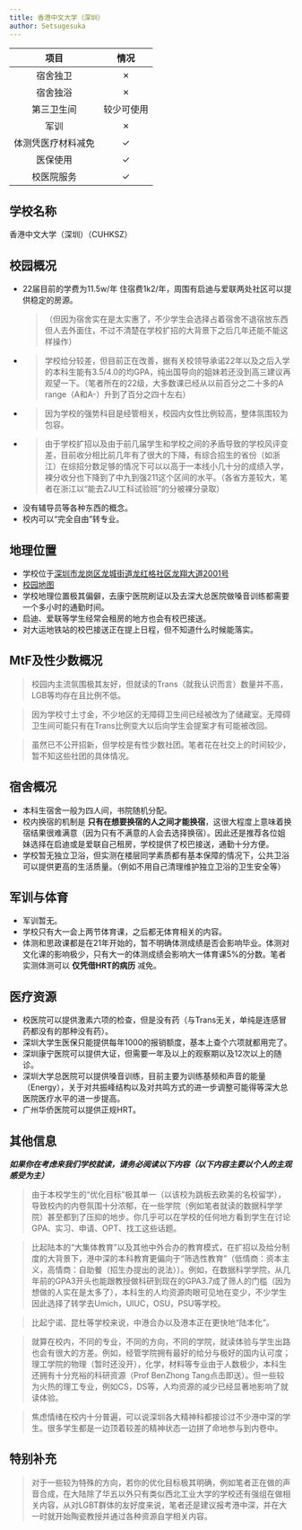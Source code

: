 ```yaml
---
title: 香港中文大学（深圳）
author: Setsugesuka
---
```


|        项目        |    情况    |
| :----------------: | :--------: |
|      宿舍独卫      |     ✗      |
|      宿舍独浴      |     ✗      |
|     第三卫生间     | 较少可使用 |
|        军训        |     ✗      |
| 体测凭医疗材料减免 |     ✓      |
|      医保使用      |     ✓      |
|     校医院服务     |     ✓      |

## 学校名称

香港中文大学（深圳）（CUHKSZ）

## 校园概况

- 22届目前的学费为11.5w/年 住宿费1k2/年，周围有启迪与爱联两处社区可以提供稳定的房源。
    >（但因为宿舍实在是太实惠了，不少学生会选择占着宿舍不退宿放东西但人去外面住，不过不清楚在学校扩招的大背景下之后几年还能不能这样操作）
- > 学校给分较差，但目前正在改善，据有关校领导承诺22年以及之后入学的本科生能有3.5/4.0的均GPA，纯出国导向的姐妹若还没到高三建议再观望一下。（笔者所在的22级，大多数课已经从以前百分之二十多的A range（A和A-）升到了百分之四十左右）
- > 因为学校的强势科目是经管相关，校园内女性比例较高，整体氛围较为包容。
- > 由于学校扩招以及由于前几届学生和学校之间的矛盾导致的学校风评变差，目前收分相比前几年有了很大的下降，有综合招生的省份（如浙江）在综招分数足够的情况下可以以高于一本线小几十分的成绩入学，裸分收分也下降到了中九到强211这个区间的水平。（各省方差较大，笔者在浙江以“能去ZJU工科试验班”的分被裸分录取）
- 没有辅导员等各种东西的概念。
- 校内可以“完全自由”转专业。

## 地理位置

- 学校位于[深圳市龙岗区龙城街道龙红格社区龙翔大道2001号](https://amap.com/place/B0FFF4H4MQ)
- [校园地图](https://www.cuhk.edu.cn/zh-hans/page/4908 "cuhksz")
- 学校地理位置极其偏僻，去康宁医院刷证以及去深大总医院做嗓音训练都需要一个多小时的通勤时间。
- 启迪、爱联等学生经常会租房的地方也会有校巴接送。
- 对大运地铁站的校巴接送正在提上日程，但不知道什么时候能落实。

## MtF及性少数概况

> 校园内主流氛围极其友好，但就读的Trans（就我认识而言）数量并不高，LGB等均存在且比例不低。

> 因为学校寸土寸金，不少地区的无障碍卫生间已经被改为了储藏室。无障碍卫生间可能只有在Trans比例变大以后向学生会提案才有可能被改回。

> 虽然已不公开招新，但学校是有性少数社团。笔者花在社交上的时间较少，暂不知这些社团的具体情况。

## 宿舍概况

- 本科生宿舍一般为四人间，书院随机分配。
- 校内换宿的机制是 **只有在想要换宿的人之间才能换宿**，这很大程度上意味着换宿结果很难满意（因为只有不满意的人会去选择换宿）。因此还是推荐各位姐妹选择在启迪或是爱联自己租房，学校提供了校巴接送，通勤十分方便。
- 学校暂无独立卫浴，但实测在楼层同学素质都有基本保障的情况下，公共卫浴可以提供更高的生活质量。（例如不用自己清理维护独立卫浴的卫生安全等）
  
## 军训与体育

- 军训暂无。
- 学校只有大一会上两节体育课，之后都无体育相关的内容。
- 体测和思政课都是在21年开始的，暂不明确体测成绩是否会影响毕业。体测对文化课的影响极少，只有大一的体测成绩会影响大一体育课5%的分数。笔者实测体测可以 **仅凭借HRT的病历** 减免。

## 医疗资源

- 校医院可以提供激素六项的检查，但是没有药（与Trans无关，单纯是连感冒药都没有的那种没有药）。
- 深圳大学生医保只能提供每年1000的报销额度，基本上查个六项就都用完了。
- 深圳康宁医院可以提供大证，但需要一年及以上的观察期以及12次以上的随诊。
- 深圳大学总医院可以提供嗓音训练，目前主要为训练基频和声音的能量（Energy），关于对共振峰结构以及对共鸣方式的进一步调整可能得等深大总医院医疗水平的进一步提高。
- 广州华侨医院可以提供正规HRT。

## 其他信息

***如果你在考虑来我们学校就读，请务必阅读以下内容（以下内容主要以个人的主观感受为主）***

> 由于本校学生的“优化目标”极其单一（以该校为跳板去欧美的名校留学），导致校内的内卷氛围十分浓郁，在一些学院（例如笔者就读的数据科学学院）甚至都到了压抑的地步。你几乎可以在学校的任何地方看到学生在讨论GPA、实习、申请、OPT、找工这些话题。

> 比起陆本的“大集体教育”以及其他中外合办的教育模式，在扩招以及给分制度的大背景下，港中深的本科教育更偏向于“筛选性教育”（低情商：资本主义，高情商：自助餐（招生办提出的说法））。例如，在数据科学学院，从几年前的GPA3开头也能跟教授做科研到现在的GPA3.7成了筛人的门槛（因为想做的人实在是太多了），本科生的人均资源肉眼可见地在变少，不少学生因此选择了转学去Umich，UIUC，OSU，PSU等学校。

> 比起宁诺、昆杜等学校来说，中港合办以及港本正在更快地“陆本化”。

> 就算在校内，不同的专业，不同的方向，不同的学院，就读体验与学生出路也会有很大的方差。例如，经管学院拥有最好的给分与极好的国内认可度；理工学院的物理（暂时还没开），化学，材料等专业由于人数极少，本科生还拥有十分充裕的科研资源（Prof BenZhong Tang点击即送）。但一些较为火热的理工专业，例如CS，DS等，人均资源的减少已经显著地影响了就读体验。

> 焦虑情绪在校内十分普遍，可以说深圳各大精神科都接诊过不少港中深的学生。很多学生都是一边顶着较差的精神状态一边拼了命地参与到内卷中。
  
## 特别补充

> 对于一些较为特殊的方向，若你的优化目标极其明确，例如笔者正在做的声音合成，在大陆除了华五以外只有类似西北工业大学的学校还有强组在做相关内容，从对LGBT群体的友好度来说，笔者还是建议报考港中深，并在大一时就开始陶瓷教授并通过各种资源自学相关内容。
